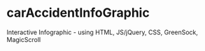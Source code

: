 # carAccidentInfoGraphic
Interactive Infographic - using HTML, JS/jQuery, CSS, GreenSock, MagicScroll
